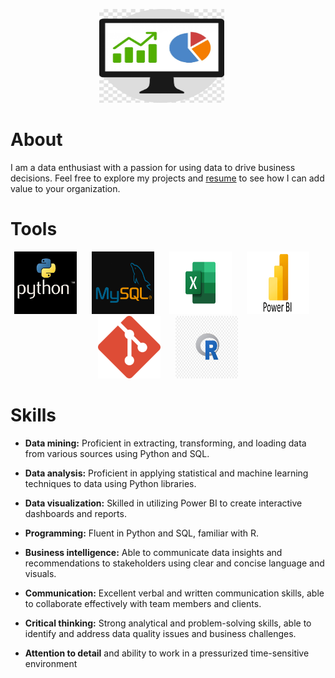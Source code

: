 <p align="center">
  <img src="/images/statistics_logo.jpg" alt="statistics_logo.jpg" width="200" height="150" style="margin-right: 20px;">
</p>


# About

I am a data enthusiast with a passion for using data to drive business decisions. Feel free to explore my projects and [resume](Michael_Nyawade_CV.pdf) to see how I can add value to your organization.

# Tools

<p align="center">
  <img src="/images/python_logo.jpg" alt="python_logo.jpg" width="100" height="100" style="margin-right: 20px;">
  <img src="/images/mysql_logo.png" alt="mysql_logo.png" width="100" height="100" style="margin-right: 20px;">
  <img src="/images/excel_logo.svg" alt="excel_logo.svg" width="100" height="100" style="margin-right: 20px;">
  <img src="/images/power_bi_logo.png" alt="power_bi_logo.png" width="100" height="100" style="margin-right: 20px;">
  <img src="/images/git_logo.png" alt="git_logo.png" width="100" height="100" style="margin-right: 20px;">
  <img src="/images/r_logo.jpg" alt="r_logo.jpg" width="100" height="100">
</p>


# Skills

* **Data mining:** Proficient in extracting, transforming, and loading data from various 
sources using Python and SQL.

* **Data analysis:** Proficient in applying statistical and machine learning techniques to 
data using Python libraries.
* **Data visualization:** Skilled in utilizing Power BI to create interactive dashboards and 
reports.
* **Programming:** Fluent in Python and SQL, familiar with R.
* **Business intelligence:** Able to communicate data insights and recommendations to 
stakeholders using clear and concise language and visuals.
* **Communication:** Excellent verbal and written communication skills, able to 
collaborate effectively with team members and clients.
* **Critical thinking:** Strong analytical and problem-solving skills, able to identify and 
address data quality issues and business challenges.
* **Attention to detail** and ability to work in a pressurized time-sensitive environment
